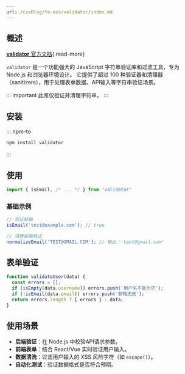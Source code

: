 ```yaml
---
url: /czxBlog/fe-oss/validator/index.md
---
```

&#x20;

## 概述

[**validator** 官方文档](https://github.com/validatorjs/validator.js){.read-more}

`validator` 是一个功能强大的 JavaScript 字符串验证库和过滤工具，专为 Node.js 和浏览器环境设计。
它提供了超过 100 种验证器和清理器（sanitizers），用于处理表单数据、API输入等字符串验证场景。

::: important 此库仅验证并清理字符串。
:::

## 安装

::: npm-to

```sh
npm install validator
```

:::

## 使用

```ts
import { isEmail, /* ... */ } from 'validator'
```

### 基础示例

```ts
// 验证邮箱
isEmail('test@example.com'); // true

// 清理邮箱格式
normalizeEmail('TEST@GMAIL.COM'); // 输出：'test@gmail.com'
```

## 表单验证

```ts
function validateUser(data) {
  const errors = [];
  if (isEmpty(data.username)) errors.push('用户名不能为空');
  if (!isEmail(data.email)) errors.push('邮箱无效');
  return errors.length ? { errors } : data;
}
```

## 使用场景

* **后端验证**：在 Node.js 中校验API请求参数。
* **前端表单**：结合 React/Vue 实时验证用户输入。
* **数据清洗**：过滤用户输入的 XSS 风险字符（如 `escape()`）。
* **自动化测试**：验证数据格式是否符合预期。
